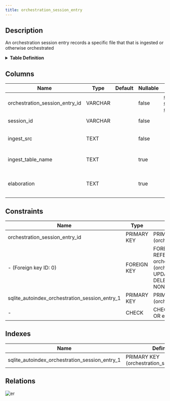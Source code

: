 ```yaml
---
title: orchestration_session_entry
---
```


## Description

An orchestration session entry records a specific file that that is ingested or
otherwise orchestrated

<details>
<summary><strong>Table Definition</strong></summary>

```sql
CREATE TABLE "orchestration_session_entry" (
    "orchestration_session_entry_id" VARCHAR PRIMARY KEY NOT NULL,
    "session_id" VARCHAR NOT NULL,
    "ingest_src" TEXT NOT NULL,
    "ingest_table_name" TEXT,
    "elaboration" TEXT CHECK(json_valid(elaboration) OR elaboration IS NULL),
    FOREIGN KEY("session_id") REFERENCES "orchestration_session"("orchestration_session_id")
)
```

</details>

## Columns

| Name                           | Type    | Default | Nullable | Children                                                                                                                                                                                                                                                                                                              | Parents                                                                                     | Comment                                                                       |
| ------------------------------ | ------- | ------- | -------- | --------------------------------------------------------------------------------------------------------------------------------------------------------------------------------------------------------------------------------------------------------------------------------------------------------------------- | ------------------------------------------------------------------------------------------- | ----------------------------------------------------------------------------- |
| orchestration_session_entry_id | VARCHAR |         | false    | [orchestration_session_state](/docs/standard-library/rssd-schema/orchestration_session_state) [orchestration_session_exec](/docs/standard-library/rssd-schema/orchestration_session_exec) [orchestration_session_issue](/docs/standard-library/rssd-schema/orchestration_session_issue) |                                                                                             | orchestration_session_entry primary key and internal label (UUID)             |
| session_id                     | VARCHAR |         | false    |                                                                                                                                                                                                                                                                                                                       | [orchestration_session](/docs/standard-library/rssd-schema/orchestration_session) | orchestration_session row this entry describes                                |
| ingest_src                     | TEXT    |         | false    |                                                                                                                                                                                                                                                                                                                       |                                                                                             | The name of the file or URI of the source of the ingestion                    |
| ingest_table_name              | TEXT    |         | true     |                                                                                                                                                                                                                                                                                                                       |                                                                                             | If the ingestion was done into a temp or actual table, this is the table name |
| elaboration                    | TEXT    |         | true     |                                                                                                                                                                                                                                                                                                                       |                                                                                             | JSON governance data (description, documentation, usage, etc. in JSON)        |

## Constraints

| Name                                           | Type        | Definition                                                                                                                              |
| ---------------------------------------------- | ----------- | --------------------------------------------------------------------------------------------------------------------------------------- |
| orchestration_session_entry_id                 | PRIMARY KEY | PRIMARY KEY (orchestration_session_entry_id)                                                                                            |
| - (Foreign key ID: 0)                          | FOREIGN KEY | FOREIGN KEY (session_id) REFERENCES orchestration_session (orchestration_session_id) ON UPDATE NO ACTION ON DELETE NO ACTION MATCH NONE |
| sqlite_autoindex_orchestration_session_entry_1 | PRIMARY KEY | PRIMARY KEY (orchestration_session_entry_id)                                                                                            |
| -                                              | CHECK       | CHECK(json_valid(elaboration) OR elaboration IS NULL)                                                                                   |

## Indexes

| Name                                           | Definition                                   |
| ---------------------------------------------- | -------------------------------------------- |
| sqlite_autoindex_orchestration_session_entry_1 | PRIMARY KEY (orchestration_session_entry_id) |

## Relations

![er](../../../../../assets/orchestration_session_entry.svg)

